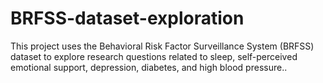 # BRFSS-dataset-exploration
This project uses the Behavioral Risk Factor Surveillance System (BRFSS) dataset to explore research questions related to sleep, self-perceived emotional support, depression, diabetes, and high blood pressure.. 
